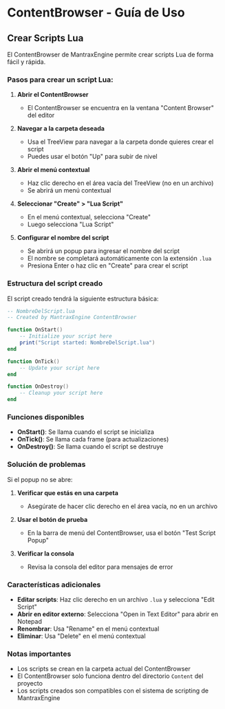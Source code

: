 # ContentBrowser - Guía de Uso

## Crear Scripts Lua

El ContentBrowser de MantraxEngine permite crear scripts Lua de forma fácil y rápida.

### Pasos para crear un script Lua:

1. **Abrir el ContentBrowser**
   - El ContentBrowser se encuentra en la ventana "Content Browser" del editor

2. **Navegar a la carpeta deseada**
   - Usa el TreeView para navegar a la carpeta donde quieres crear el script
   - Puedes usar el botón "Up" para subir de nivel

3. **Abrir el menú contextual**
   - Haz clic derecho en el área vacía del TreeView (no en un archivo)
   - Se abrirá un menú contextual

4. **Seleccionar "Create" > "Lua Script"**
   - En el menú contextual, selecciona "Create"
   - Luego selecciona "Lua Script"

5. **Configurar el nombre del script**
   - Se abrirá un popup para ingresar el nombre del script
   - El nombre se completará automáticamente con la extensión `.lua`
   - Presiona Enter o haz clic en "Create" para crear el script

### Estructura del script creado

El script creado tendrá la siguiente estructura básica:

```lua
-- NombreDelScript.lua
-- Created by MantraxEngine ContentBrowser

function OnStart()
    -- Initialize your script here
    print("Script started: NombreDelScript.lua")
end

function OnTick()
    -- Update your script here
end

function OnDestroy()
    -- Cleanup your script here
end
```

### Funciones disponibles

- **OnStart()**: Se llama cuando el script se inicializa
- **OnTick()**: Se llama cada frame (para actualizaciones)
- **OnDestroy()**: Se llama cuando el script se destruye

### Solución de problemas

Si el popup no se abre:

1. **Verificar que estás en una carpeta**
   - Asegúrate de hacer clic derecho en el área vacía, no en un archivo

2. **Usar el botón de prueba**
   - En la barra de menú del ContentBrowser, usa el botón "Test Script Popup"

3. **Verificar la consola**
   - Revisa la consola del editor para mensajes de error

### Características adicionales

- **Editar scripts**: Haz clic derecho en un archivo `.lua` y selecciona "Edit Script"
- **Abrir en editor externo**: Selecciona "Open in Text Editor" para abrir en Notepad
- **Renombrar**: Usa "Rename" en el menú contextual
- **Eliminar**: Usa "Delete" en el menú contextual

### Notas importantes

- Los scripts se crean en la carpeta actual del ContentBrowser
- El ContentBrowser solo funciona dentro del directorio `Content` del proyecto
- Los scripts creados son compatibles con el sistema de scripting de MantraxEngine 